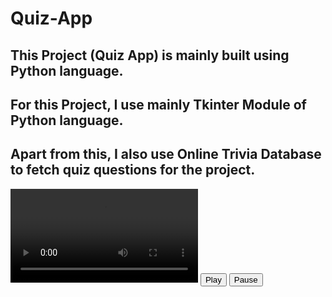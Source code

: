 # Quiz-App
<span><h2><b>This Project (Quiz App) is mainly built using Python language.</b></h2></span>
<span><h2><b>For this Project, I use mainly Tkinter Module of Python language.</b></h2></span>
<span><h2><b>Apart from this, I also use Online Trivia Database to fetch quiz questions for the project.</b></h2></span>
<video>
  <source src="Images/QUIZ APP VIDEO" type="video/mp4">
</video>
<button>Play</button>
<button>Pause</button>
